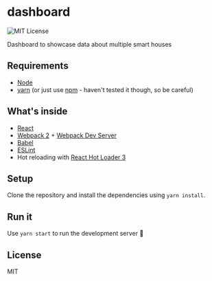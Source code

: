 # dashboard

<!-- Start: Badges section -->
![MIT License][license-badge]
<!-- End: Badges section -->

Dashboard to showcase data about multiple smart houses

## Requirements
  - [Node][node]
  - [yarn][yarn] (or just use [npm][npm] - haven't tested it though, so be careful)

## What's inside
  - [React][react]
  - [Webpack 2][webpack] + [Webpack Dev Server][webpack-dev-server]
  - [Babel][babel]
  - [ESLint][eslint]
  - Hot reloading with [React Hot Loader 3][react-hot-loader]

## Setup

Clone the repository and install the dependencies using `yarn install`.

## Run it

Use `yarn start` to run the development server :tada:

## License

MIT

<!-- Start: URL section -->
[node]: https://nodejs.org
[npm]: https://www.npmjs.com/
[yarn]: https://yarnpkg.com/
[react]: https://github.com/facebook/react
[webpack]: https://github.com/webpack/webpack
[babel]: https://github.com/babel/babel
[eslint]: https://github.com/eslint/eslint
[react-hot-loader]: https://github.com/gaearon/react-hot-loader
[webpack-dev-server]: https://github.com/webpack/webpack-dev-server
[license-badge]: https://img.shields.io/github/license/hedwig-project/dashboard.svg
<!-- End: URL section -->
